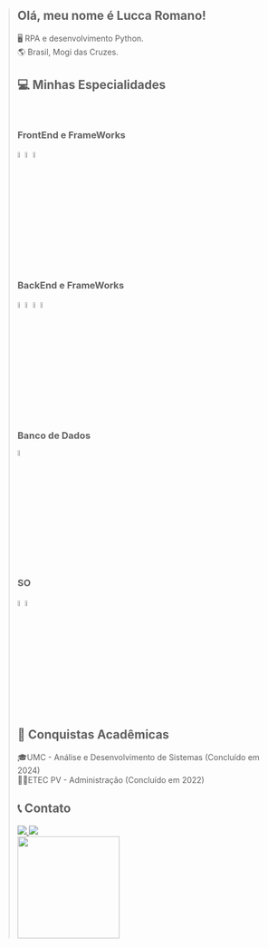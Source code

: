 > ## Olá, meu nome é Lucca Romano!
> 
> 🖥️ RPA e desenvolvimento Python. <br>
> 🌎 Brasil, Mogi das Cruzes.
> 
> ## 💻 Minhas Especialidades
> <div style="display: inline-block"><br>
> 
> <h3> FrontEnd e FrameWorks </h3>         
> <img src="https://cdn.jsdelivr.net/gh/devicons/devicon/icons/bootstrap/bootstrap-original.svg" width="5%"/>  
> <img src="https://cdn.jsdelivr.net/gh/devicons/devicon/icons/html5/html5-original.svg" width="5%"/>
> <img src="https://cdn.jsdelivr.net/gh/devicons/devicon/icons/css3/css3-original.svg" width="5%"/>
>   
> 
> ## <h3> BackEnd e FrameWorks</h3>
> <img src="https://cdn.jsdelivr.net/gh/devicons/devicon/icons/python/python-original.svg" width="5%" />
> <img src="https://cdn.jsdelivr.net/gh/devicons/devicon/icons/jupyter/jupyter-original-wordmark.svg" width="5%" />
> <img src="https://cdn.jsdelivr.net/gh/devicons/devicon/icons/selenium/selenium-original.svg" width="5%" />
> <img src="https://cdn.jsdelivr.net/gh/devicons/devicon/icons/php/php-plain.svg" width="5%"/>
>  
> ## <h3> Banco de Dados </h3>
> <img src="https://cdn.jsdelivr.net/gh/devicons/devicon/icons/mysql/mysql-original.svg" width="5%"/>
>  
> ## <h3> SO </h3>
> <img src="https://cdn.jsdelivr.net/gh/devicons/devicon/icons/linux/linux-original.svg" width="5%"/>
> <img src="https://cdn.jsdelivr.net/gh/devicons/devicon/icons/windows8/windows8-original.svg" width="5%"/>        
> </div>  
> 
>                   
> 
> ## 📜 Conquistas Acadêmicas
> 🎓UMC - Análise e Desenvolvimento de Sistemas (Concluído em 2024) <br>
> 👨‍🎓ETEC PV - Administração (Concluído em 2022)
> 
> ## 📞 Contato
> <div>
>   <a href="https://www.instagram.com/isntlukv/">
>     <img src="https://img.shields.io/badge/Instagram-E4405F?style=for-the-badge&logo=instagram&logoColor=white" target="_blank">
>   </a> 
>   <a href="https://www.linkedin.com/in/lucca-romano-780b82286/">
>     <img src="https://img.shields.io/badge/LinkedIn-0077B5?style=for-the-badge&logo=linkedin&logoColor=white" target="_blank">
>   </a>
> </div>
> 
> <div>
>   <a href="https://github.com/rom-lucca">
>     <img height="180em" src="https://github-readme-stats.vercel.app/api?username=rom-lucca&show_icons=true&theme=tokyonight"/>
> </div>
